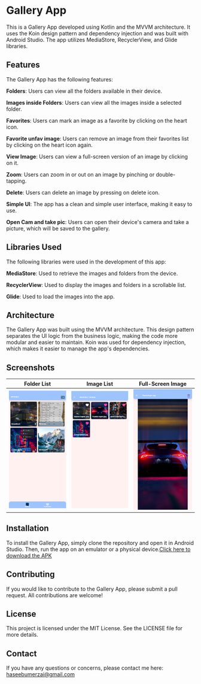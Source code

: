 # **Gallery App**
This is a Gallery App developed using Kotlin and the MVVM architecture. It uses the Koin design pattern and dependency injection and was built with Android Studio. The app utilizes MediaStore, RecyclerView, and Glide libraries.

## Features
The Gallery App has the following features:

**Folders**: Users can view all the folders available in their device.

**Images inside Folders**: Users can view all the images inside a selected folder.

**Favorites**: Users can mark an image as a favorite by clicking on the heart icon.

**Favorite unfav image**: Users can remove an image from their favorites list by clicking on the heart icon again.

**View Image**: Users can view a full-screen version of an image by clicking on it.

**Zoom**: Users can zoom in or out on an image by pinching or double-tapping.

**Delete**: Users can delete an image by pressing on delete icon.

**Simple UI**: The app has a clean and simple user interface, making it easy to use.

**Open Cam and take pic**: Users can open their device's camera and take a picture, which will be saved to the gallery.
## Libraries Used
The following libraries were used in the development of this app:

**MediaStore**: Used to retrieve the images and folders from the device.

**RecyclerView**: Used to display the images and folders in a scrollable list.

**Glide**: Used to load the images into the app.
## Architecture
The Gallery App was built using the MVVM architecture. This design pattern separates the UI logic from the business logic, making the code more modular and easier to maintain. Koin was used for dependency injection, which makes it easier to manage the app's dependencies.

## Screenshots

| Folder List | Image List | Full-Screen Image |
| ----------- | ---------- | ----------------- |
| ![Folder List](/Screenshots/folder.png) | ![Image List](/Screenshots/images.png) | ![Full-Screen Image](/Screenshots/preview.png)

## Installation
To install the Gallery App, simply clone the repository and open it in Android Studio. Then, run the app on an emulator or a physical device.[Click here to download the APK](https://your-download-link-here.com)

## Contributing
If you would like to contribute to the Gallery App, please submit a pull request. All contributions are welcome!

## License
This project is licensed under the MIT License. See the LICENSE file for more details.

## Contact
If you have any questions or concerns, please contact me here:  haseebumerzai@gmail.com
